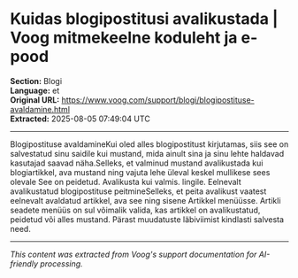 # Kuidas blogipostitusi avalikustada | Voog mitmekeelne koduleht ja e-pood

**Section:** Blogi  
**Language:** et  
**Original URL:** https://www.voog.com/support/blogi/blogipostituse-avaldamine.html  
**Extracted:** 2025-08-05 07:49:04 UTC

---

Blogipostituse avaldamineKui oled alles blogipostitust kirjutamas, siis see on salvestatud sinu saidile kui mustand, mida ainult sina ja sinu lehte haldavad kasutajad saavad näha.Selleks, et valminud mustand avalikustada kui blogiartikkel, ava mustand ning vajuta lehe üleval keskel mullikese sees olevale See on peidetud. Avalikusta kui valmis. lingile.
Eelnevalt avalikustatud blogipostituse peitmineSelleks, et peita avalikust vaatest eelnevalt avaldatud artikkel, ava see ning sisene Artikkel menüüsse. Artikli seadete menüüs on sul võimalik valida, kas artikkel on avalikustatud, peidetud või alles mustand. Pärast muudatuste läbiviimist kindlasti salvesta need.

---

*This content was extracted from Voog's support documentation for AI-friendly processing.*
